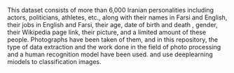  

This dataset consists of more than 6,000 Iranian personalities including actors, politicians, athletes, etc., 
along with their names in Farsi and English, their jobs in 
English and Farsi, their age, date of birth and death , gender, their Wikipedia page link, their picture, and a limited amount of these people. 
Photographs have been taken of them, and in this repository,
the type of data extraction and the work done in the field of photo processing and a human recognition model have been used.
and use deeplearning miodels to classification images.
